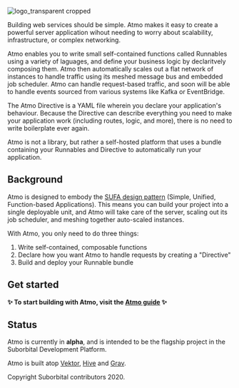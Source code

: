 ![logo_transparent cropped](https://user-images.githubusercontent.com/5942370/97611488-a10ea580-19ec-11eb-9178-a6b17c151230.png)

Building web services should be simple. Atmo makes it easy to create a powerful server application wihout needing to worry about scalability, infrastructure, or complex networking.

Atmo enables you to write small self-contained functions called Runnables using a variety of laguages, and define your business logic by declaritvely composing them. Atmo then automatically scales out a flat network of instances to handle traffic using its meshed message bus and embedded job scheduler. Atmo can handle request-based traffic, and soon will be able to handle events sourced from various systems like Kafka or EventBridge.

The Atmo Directive is a YAML file wherein you declare your application's behaviour. Because the Directive can describe everything you need to make your application work (including routes, logic, and more), there is no need to write boilerplate ever again.

Atmo is not a library, but rather a self-hosted platform that uses a bundle containing your Runnables and Directive to automatically run your application.

## Background

Atmo is designed to embody the [SUFA design pattern](https://blog.suborbital.dev/building-a-better-monolith) (Simple, Unified, Function-based Applications). This means you can build your project into a single deployable unit, and Atmo will take care of the server, scaling out its job scheduler, and meshing together auto-scaled instances.

With Atmo, you only need to do three things:
1. Write self-contained, composable functions
2. Declare how you want Atmo to handle requests by creating a "Directive"
3. Build and deploy your Runnable bundle

## Get started

**✨ To start building with Atmo, visit the [Atmo guide](https://atmo.suborbital.dev) ✨**

## Status
Atmo is currently in **alpha**, and is intended to be the flagship project in the Suborbital Development Platform. 

Atmo is built atop [Vektor](https://github.com/suborbital/vektor), [Hive](https://github.com/suborbital/hive) and [Grav](https://github.com/suborbital/grav).

Copyright Suborbital contributors 2020.
